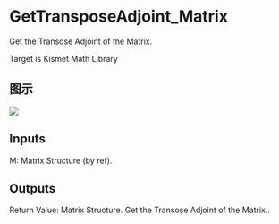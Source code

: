 # GetTransposeAdjoint_Matrix

Get the Transose Adjoint of the Matrix.

Target is Kismet Math Library

## 图示

![]($-20221218-19521807.png)

## Inputs

M: Matrix Structure (by ref).  

## Outputs

Return Value: Matrix Structure. Get the Transose Adjoint of the Matrix..

